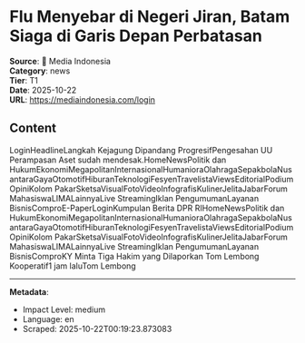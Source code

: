 # Flu Menyebar di Negeri Jiran, Batam Siaga di Garis Depan Perbatasan

**Source**: 📰 Media Indonesia  
**Category**: news  
**Tier**: T1  
**Date**: 2025-10-22  
**URL**: https://mediaindonesia.com/login

## Content

LoginHeadlineLangkah Kejagung Dipandang ProgresifPengesahan UU Perampasan Aset sudah mendesak.HomeNewsPolitik dan HukumEkonomiMegapolitanInternasionalHumanioraOlahragaSepakbolaNusantaraGayaOtomotifHiburanTeknologiFesyenTravelistaViewsEditorialPodiumOpiniKolom PakarSketsaVisualFotoVideoInfografisKulinerJelitaJabarForum MahasiswaLIMALainnyaLive StreamingIklan PengumumanLayanan BisnisComproE-PaperLoginKumpulan Berita DPR RIHomeNewsPolitik dan HukumEkonomiMegapolitanInternasionalHumanioraOlahragaSepakbolaNusantaraGayaOtomotifHiburanTeknologiFesyenTravelistaViewsEditorialPodiumOpiniKolom PakarSketsaVisualFotoVideoInfografisKulinerJelitaJabarForum MahasiswaLIMALainnyaLive StreamingIklan PengumumanLayanan BisnisComproKY Minta Tiga Hakim yang Dilaporkan Tom Lembong Kooperatif1 jam laluTom Lembong 

---

**Metadata**:
- Impact Level: medium
- Language: en
- Scraped: 2025-10-22T00:19:23.873083

